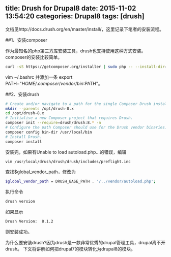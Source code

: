 title: Drush for Drupal8
date: 2015-11-02 13:54:20
categories: Drupal8
tags: [drush]
---

文档见http://docs.drush.org/en/master/install/，这里记录下笔者的安装流程。

##1、安装composer

作为最知名的php第三方库安装工具，drush也支持使用这种方式安装。
composer的安装比较简单。

```bash
curl -sS https://getcomposer.org/installer | sudo php -- --install-dir=/usr/bin --filename=composer
```

vim ~/.bashrc 并添加一条 export PATH="$HOME/.composer/vendor/bin:$PATH"。

##2、安装drush

```bash
# Create and/or navigate to a path for the single Composer Drush install.
mkdir --parents /opt/drush-8.x
cd /opt/drush-8.x
# Initialise a new Composer project that requires Drush.
composer init --require=drush/drush:8.* -n
# Configure the path Composer should use for the Drush vendor binaries.
composer config bin-dir /usr/local/bin
# Install Drush. 
composer install
```

安装完，如果有Unable to load autoload.php...的错误，编辑

```bash
vim /usr/local/drush/drush/drush/includes/preflight.inc
```

查找$global_vendor_path，修改为

```bash
$global_vendor_path = DRUSH_BASE_PATH . '/../vendor/autoload.php';
```

执行命令

```bash
drush version
```

如果显示

```bash
Drush Version:  8.1.2
```

则安装成功。

为什么要安装drush?因为drush是一款非常优秀的drupal管理工具，drupal离不开drush。
下文将讲解如何把drupal7的模块转化为drupal8的模块。